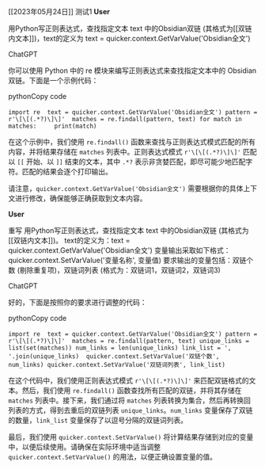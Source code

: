 [[2023年05月24日]]
测试1
**User**

用Python写正则表达式，查找指定文本 text 中的Obsidian双链 (其格式为[[双链内文本]])，text的定义为 text = quicker.context.GetVarValue('Obsidian全文')

ChatGPT

你可以使用 Python 中的 re 模块来编写正则表达式来查找指定文本中的 Obsidian 双链。下面是一个示例代码：

pythonCopy code

`import re  text = quicker.context.GetVarValue('Obsidian全文') pattern = r'\[\[(.*?)\]\]'  matches = re.findall(pattern, text) for match in matches:     print(match)`

在这个示例中，我们使用 `re.findall()` 函数来查找与正则表达式模式匹配的所有内容，并将结果存储在 `matches` 列表中。正则表达式模式 `r'\[\[(.*?)\]\]'` 匹配以 `[[` 开始、以 `]]` 结束的文本，其中 `.*?` 表示非贪婪匹配，即尽可能少地匹配字符。匹配的结果会逐个打印输出。

请注意，`quicker.context.GetVarValue('Obsidian全文')` 需要根据你的具体上下文进行修改，确保能够正确获取到文本内容。

**User**

重写 用Python写正则表达式，查找指定文本 text 中的Obsidian双链 (其格式为[[双链内文本]])。 text的定义为：text = quicker.context.GetVarValue('Obsidian全文') 变量输出采取如下格式：quicker.context.SetVarValue('变量名称', 变量值) 要求输出的变量包括：双链个数 (剔除重复项)，双链词列表 (格式为：双链词1，双链词2，双链词3)

ChatGPT

好的，下面是按照你的要求进行调整的代码：

pythonCopy code

`import re  text = quicker.context.GetVarValue('Obsidian全文') pattern = r'\[\[(.*?)\]\]'  matches = re.findall(pattern, text) unique_links = list(set(matches)) num_links = len(unique_links) link_list = ', '.join(unique_links)  quicker.context.SetVarValue('双链个数', num_links) quicker.context.SetVarValue('双链词列表', link_list)`

在这个代码中，我们使用正则表达式模式 `r'\[\[(.*?)\]\]'` 来匹配双链格式的文本。然后，我们使用 `re.findall()` 函数查找所有匹配的双链，并将其存储在 `matches` 列表中。接下来，我们通过将 `matches` 列表转换为集合，然后再转换回列表的方式，得到去重后的双链列表 `unique_links`。`num_links` 变量保存了双链的数量，`link_list` 变量保存了以逗号分隔的双链词列表。

最后，我们使用 `quicker.context.SetVarValue()` 将计算结果存储到对应的变量中，以便后续使用。请确保在实际环境中适当调整 `quicker.context.SetVarValue()` 的用法，以便正确设置变量的值。